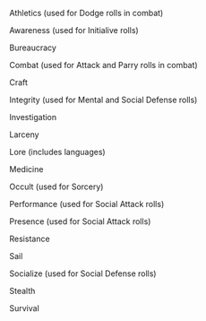 Athletics (used for Dodge rolls in combat)

Awareness (used for Initialive rolls)

Bureaucracy

Combat (used for Attack and Parry rolls in combat)

Craft

Integrity (used for Mental and Social Defense rolls)

Investigation

Larceny

Lore (includes languages)

Medicine

Occult (used for Sorcery)

Performance (used for Social Attack rolls)

Presence (used for Social Attack rolls)

Resistance

Sail

Socialize (used for Social Defense rolls)

Stealth

Survival
